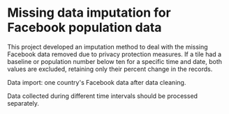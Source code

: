 # Missing data imputation for Facebook population data

This project developed an imputation method to deal with the missing Facebook data removed due to privacy protection measures. If a tile had a baseline or population number below ten for a specific time and date, both values are excluded, retaining only their percent change in the records.

Data import: one country's Facebook data after data cleaning.

Data collected during different time intervals should be processed separately.  

